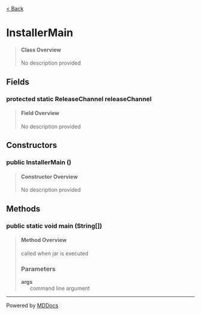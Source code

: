 [< Back](..)
# InstallerMain #
>#### Class Overview ####
>No description provided
## Fields ##
### protected static ReleaseChannel releaseChannel ###
>#### Field Overview ####
>No description provided
>
## Constructors ##
### public InstallerMain () ###
>#### Constructor Overview ####
>No description provided
>
## Methods ##
### public static void main (String[]) ###
>#### Method Overview ####
>called when jar is executed
>
>### Parameters ###
>**args**<br />
>&nbsp;&nbsp;&nbsp;&nbsp;&nbsp;&nbsp;command line argument
>

---
Powered by [MDDocs](https://github.com/VRCube/MDDocs)